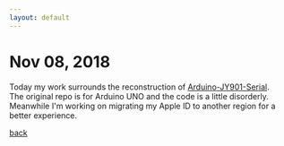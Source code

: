 ```yaml
---
layout: default
---
```


# Nov 08, 2018

Today my work surrounds the reconstruction of [Arduino-JY901-Serial](https://github.com/tic-toc-developer/Arduino-JY901-Serial).  
The original repo is for Arduino UNO and the code is a little disorderly.  
Meanwhile I'm working on migrating my Apple ID to another region for a better experience.

[back](/)
